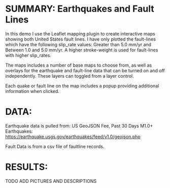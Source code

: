 # SUMMARY: Earthquakes and Fault Lines
In this demo I use the Leaflet mapping plugin to create interactive maps showing both United States fault lines. I have only plotted the fault-lines which have the following slip_rate values: Greater than 5.0 mm/yr and Between 1.0 and 5.0 mm/yr. A higher stroke-weight is used for fault-lines with higher slip_rates.

The maps includes a number of base maps to choose from, as well as overlays for the earthquake and fault-line data that can be turned on and off independently. These layers can toggled from a layer control.

Each quake or fault line on the map includes a popup providing additional information when clicked.

# DATA:
Earthquake data is pulled from: 
US GeoJSON Fee, Past 30 Days M1.0+ Earthquakes: https://earthquake.usgs.gov/earthquakes/feed/v1.0/geojson.php

Fault Data is from a csv file of faultline records.

# RESULTS:
TODO ADD PICTURES AND DESCRIPTIONS
